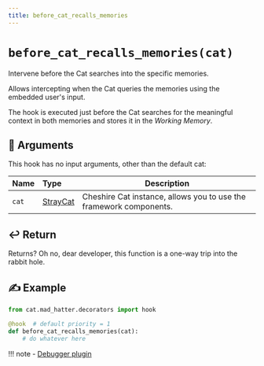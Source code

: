 ```yaml
---
title: before_cat_recalls_memories
---
```


# `before_cat_recalls_memories(cat)`

Intervene before the Cat searches into the specific memories.

Allows intercepting when the Cat queries the memories using the embedded user's input.

The hook is executed just before the Cat searches for the meaningful context in both memories
and stores it in the *Working Memory*.

## &#x1F4C4; Arguments

This hook has no input arguments, other than the default cat:

| Name  | Type                                                                    | Description                                                        |
|:------|:------------------------------------------------------------------------|--------------------------------------------------------------------|
| `cat` | [StrayCat](../../../framework/cat-components/cheshire_cat/stray_cat.md) | Cheshire Cat instance, allows you to use the framework components. |

## &#x21A9;&#xFE0F; Return

Returns? Oh no, dear developer, this function is a one-way trip into the rabbit hole.

## &#x270D; Example

```python
from cat.mad_hatter.decorators import hook

@hook  # default priority = 1
def before_cat_recalls_memories(cat):
    # do whatever here
```

!!! note
    - [Debugger plugin](https://github.com/sambarza/cc-vscode-debugpy)

